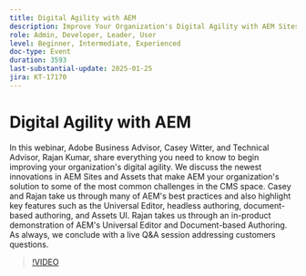 ```yaml
---
title: Digital Agility with AEM
description: Improve Your Organization's Digital Agility with AEM Sites and Assets Innovations and Best Practices
role: Admin, Developer, Leader, User
level: Beginner, Intermediate, Experienced
doc-type: Event
duration: 3593
last-substantial-update: 2025-01-25
jira: KT-17170
---
```


# Digital Agility with AEM

In this webinar, Adobe Business Advisor, Casey Witter, and Technical Advisor, Rajan Kumar, share everything you need to know to begin improving your organization's digital agility. We discuss the newest innovations in AEM Sites and Assets that make AEM your organization's solution to some of the most common challenges in the CMS space. Casey and Rajan take us through many of AEM's best practices and also highlight key features such as the Universal Editor, headless authoring, document-based authoring, and Assets UI. Rajan takes us through an in-product demonstration of AEM's Universal Editor and Document-based Authoring. As always, we conclude with a live Q&A session addressing customers questions.

>[!VIDEO](https://video.tv.adobe.com/v/3443026/?learn=on&enablevpops)
